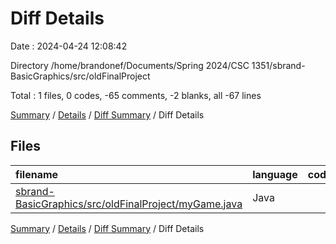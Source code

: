 # Diff Details

Date : 2024-04-24 12:08:42

Directory /home/brandonef/Documents/Spring 2024/CSC 1351/sbrand-BasicGraphics/src/oldFinalProject

Total : 1 files,  0 codes, -65 comments, -2 blanks, all -67 lines

[Summary](results.md) / [Details](details.md) / [Diff Summary](diff.md) / Diff Details

## Files
| filename | language | code | comment | blank | total |
| :--- | :--- | ---: | ---: | ---: | ---: |
| [sbrand-BasicGraphics/src/oldFinalProject/myGame.java](/sbrand-BasicGraphics/src/oldFinalProject/myGame.java) | Java | 0 | -65 | -2 | -67 |

[Summary](results.md) / [Details](details.md) / [Diff Summary](diff.md) / Diff Details